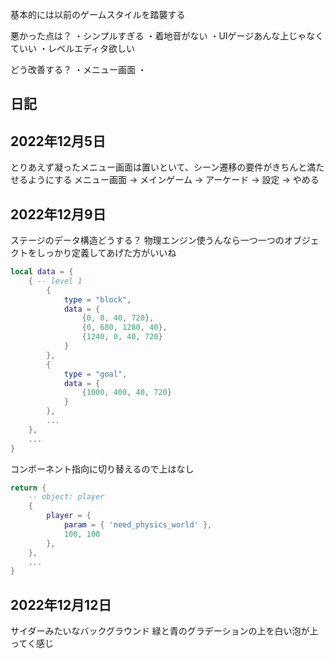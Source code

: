 基本的には以前のゲームスタイルを踏襲する

悪かった点は？
・シンプルすぎる
・着地音がない
・UIゲージあんな上じゃなくていい
・レベルエディタ欲しい

どう改善する？
・メニュー画面
    ・

日記
-------------------------------------------------

## 2022年12月5日

とりあえず凝ったメニュー画面は置いといて、シーン遷移の要件がきちんと満たせるようにする
メニュー画面
    → メインゲーム
    → アーケード
    → 設定
    → やめる

## 2022年12月9日

ステージのデータ構造どうする？
物理エンジン使うんなら一つ一つのオブジェクトをしっかり定義してあげた方がいいね
```lua
local data = {
    { -- level 1
        {
            type = "block",
            data = {
                {0, 0, 40, 720},
                {0, 680, 1280, 40},
                {1240, 0, 40, 720}
            }
        },
        {
            type = "goal",
            data = {
                {1000, 400, 40, 720}                
            }
        },
        ...
    },
    ...
}
```

コンポーネント指向に切り替えるので上はなし
```lua
return {
    -- object: player
    {
        player = {
            param = { 'need_physics_world' },
            100, 100
        },
    },
    ...
}
```

## 2022年12月12日

サイダーみたいなバックグラウンド
緑と青のグラデーションの上を白い泡が上ってく感じ